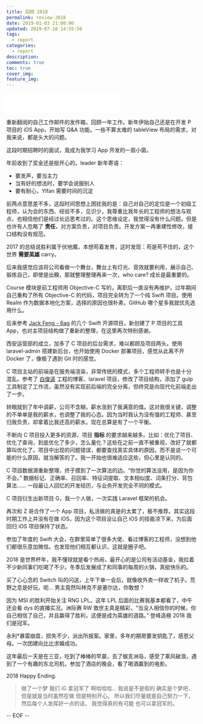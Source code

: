 ```yaml
---
title: 回顾 2018
permalink: review-2018
date: 2019-01-03 21:00:00
updated: 2019-07-18 14:55:50
tags:
  - report
categories:
  - report
description:
comments: true
toc: true
cover_img:
feature_img:
---
```


<iframe frameborder="no" border="0" marginwidth="0" marginheight="0" width=298 height=52 src="//music.163.com/outchain/player?type=2&id=476618833&auto=0&height=32"></iframe>

重新翻阅的自己工作邮件的发件箱，回顾一年工作。新年伊始自己还是在开发 P 项目的 iOS App，开始写 Q&A 功能。一些不算太难的 tableView 布局的需求，对我来说，都是头大的问题。

这段时期招聘时的面试，竟成为我学习 App 开发的一扇小窗。

年前收到了奖金还是挺开心的。leader 新年寄语：

- 要发声，要当主力
- 当有好的想法时，要学会说服别人
- 要有耐心，Yifan 需要时间的沉淀

前两点意思差不多，这段时间思想上困扰我的是：自己对自己的定位是一个初级工程师，认为会的东西、经验不多，见识少，我尊重比我年长的工程师的想法与观点，也相信他们是经过长远思考过的。这个思维设定，我觉得没有什么问题。但是也许有人忽略了 **责任**，对方案负责，对项目负责。开发方案一再重建性修改，接口结构没有规范。

2017 的总结说胜利属于伏地魔，本想苟着发育，这时发现：苟是苟不住的，这个世界 **需要英雄** carry。

后来我感觉应该将公司看做一个舞台，舞台上有灯光、音效就要利用，展示自己、锻炼自己，即使是出糗，那就整理整理再来一次，who care? 成长是最重要的。

Course 模块是前工程师用 Objective-C 写的，离职后一直没有再维护，过年期间自己重构了所有 Objective-C 的代码，项目完全转为了一个纯 Swift 项目。使用 Realm 作为数据本地化方案，选择的原因也很朴素，GitHub 哪个星多我就优先选用什么。

后来参考 [Jack Feng - 6ag](https://github.com/6ag) 的几个 Swift 开源项目，新创建了 P 项目的工具 App，也对主项目结构做了重新的整理，在这里再次特别感谢。

西安运营部的成立，加多了 C 项目的后台需求，难以都顾及项目两头。使用 laravel-admin 搭建新后台，也开始使用 Docker 部署项目，感觉从此离不开 Docker 了，像极了遇到 Git 时的感觉。

C 项目主站的前端是在服务端渲染，非常传统的模式，多个工程师转手也是十分混乱。参考了 [白俊遥](https://baijunyao.com/) 工程的博客、laravel 项目，修改了项目结构，添加了 gulp 工具制定了工作流，虽然没有实现前后端的完全分离，但终究是向现代化前端走出了一步。

转眼就到了年中调薪，公司不含糊，薪水涨到了我满意的值。这对我很关键，调整的不单单是我的薪水，也调整了我的心态。因为当时我认为没有强的工程师、甚至归我负责，却拿着比我还高的薪水。现在总算是有了一个平衡。

不断向 C 项目投入更多的资源，项目 **指标** 的要求越来越多。比如：优化了项目、优化了查询，到底优化了多少，怎么量化？这些在之前一直不被重视，改好了就都算叫优化了。项目中出现的问题错误，都要查找真实具体的原因，而不是说一个可能的什么原因，就当解答的了。我一开始也很难适应这些，但心里是认同的。

C 项目数据源重新整理，终于摸到了一次算法的边。“你觉的算法没用，是因为你不会。” 数据标记、正确率、召回率、特征词提取、文本相似度、词条打分、背包算法…… 一段最让人回忆的开发经历，与业务开发完全不同的模式。

C 项目衍生出新项目 G，我一个人做，一次实践 Laravel 框架的机会。

再次和 Z 哥合作了一个 App 项目，私活做的真是的太累了，极不推荐。其实这段时期工作上并没有在做 iOS，因为这个项目没让自己 iOS 的技能凉下来，为后面回归 iOS 项目保持了状态。

参加了年度的 Swift 大会，在群里简单了很多大佬、看过博客的工程师，没想到他们都很乐意加微信。也发现他们相互都认识，这就是圈子吧。

2018 是世界杯年，我不懂球就是看个热闹，最开心的是公司有活动基金，我拉着不少新同事们吃喝了不少。冬季后发展成了和同事的每周的火锅，真挺快乐的。

买了心心念的 Switch 叫的闪送，上午下单一会后，就像收外卖一样收了机子。荒野之息是好玩，呃… 男主竟然叫林克不是塞尔达，你敢想？

因为 MSI 的胜利开始关注 RNG LPL。这年 LPL 后面的比赛我基本都看了，中午还会看 dys 的直播实况。洲际赛 RW 救世主真是精彩，“当没人相信你的时候，你自己相信了自己，并且赢得了胜利，这便是成为英雄的道路。” 登峰造極 2018 我们是冠军。

永利\*暴雷崩盘，损失不少，派出所报案。家里，多年的期房要发钥匙了，感恩父母。一次团建向比比求婚成功。

这年最后一天是在三亚，吃到了棒棒的早晨，去了蜈支洲岛，感受了乘风破浪，遇到了一个有趣的东北司机，参加了酒店的晚会，看了喝酒赢到的电影。

2018 Happy Ending.

> 做了一个梦 我们 iG 拿冠军了 啊哈哈哈…
> 我说是不是假的 确实是个梦吧，
> 但是就是当时虽然在做 但是特别开心。
> 所以我们尽量就是自己努力一下，
> 然后每个人发挥好一点的话，
> 我觉得真的有可能 也可以拿冠军的。

-- EOF --
